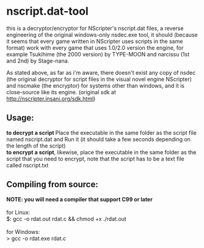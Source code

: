 # nscript.dat-tool
this is a decryptor/encryptor for NScripter's nscript.dat files, a reverse engineering of the original windows-only nsdec.exe tool, it should (because it seems that every game written in NScripter uses scripts in the same format) work with every game that uses 1.0/2.0 version the engine, for example Tsukihime (the 2000 version) by TYPE-MOON and narcissu (1st and 2nd) by Stage-nana.<br>

As stated above, as far as i'm aware, there doesn't exist any copy of nsdec (the original decryptor for script files in the visual novel engine NScripter) and nscmake (the encryptor) for systems other than windows, and it is close-source like its engine. (original sdk at http://nscripter.insani.org/sdk.html)<br>

<h2>Usage:</h2>
  <b>to decrypt a script </b>
    Place the executable in the same folder as the script file named nscript.dat and
    Run it (it should take a few seconds depending on the length of the script)<br>
  <b>to encrypt a script</b>, likewise, place the executable in the same folder as the script that you need to encrypt, note that the script has to be a text file called nscript.txt
  
 
<h2>Compiling from source:</h2>
  <b>NOTE: you will need a compiler that support C99 or later</b> <br><br>
  for Linux:<br>
  $: gcc -o rdat.out rdat.c && chmod +x ./rdat.out <br><br>
  for Windows:<br>
  > gcc -o rdat.exe rdat.c <br>
 
